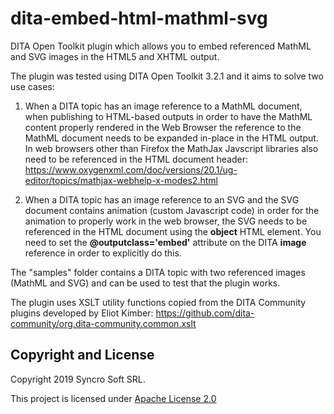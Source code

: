# dita-embed-html-mathml-svg
DITA Open Toolkit plugin which allows you to embed referenced MathML and SVG images in the HTML5 and XHTML output.

The plugin was tested using DITA Open Toolkit 3.2.1 and it aims to solve two use cases:

1. When a DITA topic has an image reference to a MathML document, when publishing to HTML-based outputs in order to have the MathML content properly rendered in the Web Browser the reference to the MathML document needs to be expanded in-place in the HTML output. In web browsers other than Firefox the MathJax Javscript libraries also need to be referenced in the HTML document header: https://www.oxygenxml.com/doc/versions/20.1/ug-editor/topics/mathjax-webhelp-x-modes2.html

1. When a DITA topic has an image reference to an SVG and the SVG document contains animation (custom Javascript code) in order for the animation to properly work in the web browser, the SVG needs to be referenced in the HTML document using the **object** HTML element. You need to set the **@outputclass='embed'** attribute on the DITA **image** reference in order to explicitly do this.

The "samples" folder contains a DITA topic with two referenced images (MathML and SVG) and can be used to test that the plugin works.

The plugin uses XSLT utility functions copied from the DITA Community plugins developed by Eliot Kimber: https://github.com/dita-community/org.dita-community.common.xslt

Copyright and License
---------------------
Copyright 2019 Syncro Soft SRL.

This project is licensed under [Apache License 2.0](https://github.com/oxygenxml/dita-embed-html-mathml-svg/blob/master/LICENSE)
